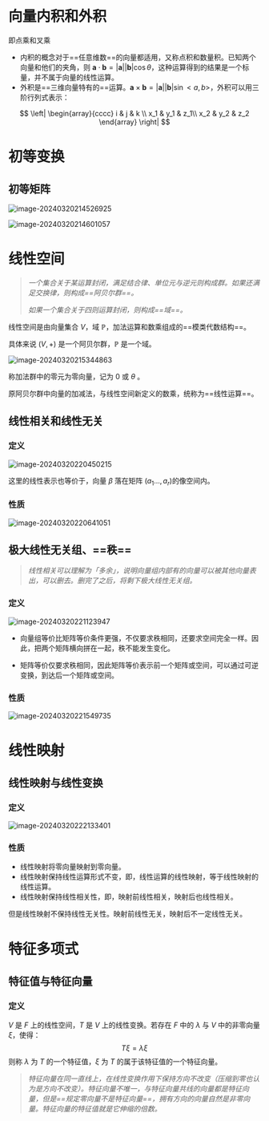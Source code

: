 # 向量内积和外积

即点乘和叉乘

- 内积的概念对于==任意维数==的向量都适用，又称点积和数量积。已知两个向量和他们的夹角，则 $\mathbf{a}\cdot\mathbf{b}=\vert\mathbf{a}\vert\vert\mathbf{b}\vert\cos{\theta}$，这种运算得到的结果是一个标量，并不属于向量的线性运算。
- 外积是==三维向量特有的==运算。$\mathbf{a}\times\mathbf{b}=\vert\mathbf{a}\vert\vert\mathbf{b}\vert\sin{<a,b>}$，外积可以用三阶行列式表示：

$$
\left|
\begin{array}{cccc} 
    i   &   j   &   k \\ 
   x_1  &  y_1  &  z_1\\ 
   x_2  &  y_2  &  z_2 
\end{array}
\right| 
$$



# 初等变换

## 初等矩阵

![image-20240320214526925](assets/image-20240320214526925-1710942344054-6.png)

![image-20240320214601057](assets/image-20240320214601057-1710942363246-8.png)



# 线性空间

> *一个集合关于某运算封闭，满足结合律、单位元与逆元则构成群。如果还满足交换律，则构成==阿贝尔群==。*
>
> *如果一个集合关于四则运算封闭，则构成==域==。*

线性空间是由向量集合 $V$，域 $\mathbb{P}$，加法运算和数乘组成的==模类代数结构==。

具体来说 $(V,+)$ 是一个阿贝尔群，$\mathbb{P}$ 是一个域。

![image-20240320215344863](assets/image-20240320215344863-1710942826402-10.png)

称加法群中的零元为零向量，记为 0 或 $\theta$ 。

原阿贝尔群中向量的加减法，与线性空间新定义的数乘，统称为==线性运算==。

## 线性相关和线性无关

### 定义

![image-20240320220450215](assets/image-20240320220450215-1710943492052-14.png)

这里的线性表示也等价于，向量 $\beta$ 落在矩阵 $(a_1...,a_r)$​ 的像空间内。

### 性质

![image-20240320220641051](assets/image-20240320220641051-1710943603521-16.png)

## 极大线性无关组、==秩==

> *线性相关可以理解为「多余」，说明向量组内部有的向量可以被其他向量表出，可以删去。删完了之后，将剩下极大线性无关组。*

### 定义

![image-20240320221123947](assets/image-20240320221123947-1710943886204-18.png)

- 向量组等价比矩阵等价条件更强，不仅要求秩相同，还要求空间完全一样。因此，把两个矩阵横向拼在一起，秩不能发生变化。

- 矩阵等价仅要求秩相同，因此矩阵等价表示前一个矩阵或空间，可以通过可逆变换，到达后一个矩阵或空间。

### 性质

![image-20240320221549735](assets/image-20240320221549735-1710944151462-20.png)



# 线性映射

## 线性映射与线性变换

### 定义

![image-20240320222133401](assets/image-20240320222133401-1710944496176-22.png)

### 性质

- 线性映射将零向量映射到零向量。
- 线性映射保持线性运算形式不变，即，线性运算的线性映射，等于线性映射的线性运算。
- 线性映射保持线性相关性，即，映射前线性相关，映射后也线性相关。

但是线性映射不保持线性无关性。映射前线性无关，映射后不一定线性无关。



# 特征多项式

## 特征值与特征向量

### 定义

$V$ 是 $F$ 上的线性空间，$T$ 是 $V$ 上的线性变换。若存在 $F$ 中的 $\lambda$ 与 $V$ 中的非零向量 $\xi$，使得：
$$
T\xi=\lambda\xi
$$
则称 $\lambda$ 为 $T$ 的一个特征值，$\xi$ 为 $T$ 的属于该特征值的一个特征向量。

> *特征向量在同一直线上，在线性变换作用下保持方向不改变（压缩到零也认为是方向不改变）。特征向量不唯一，与特征向量共线的向量都是特征向量，但是==规定零向量不是特征向量==，拥有方向的向量自然是非零向量。特征向量的特征值就是它伸缩的倍数。*
